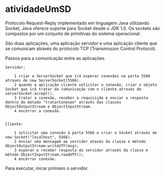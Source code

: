 # atividadeUmSD

Protocolo Request-Reply implementado em linguagem Java utilizando Socket, Java oferece suporte para Socket desde o JDK 1.0.
Os sockets são compostos por um conjunto de primitivas do sistema operacional.

São duas aplicações, uma aplicação servidor e uma aplicação cliente que se comunicam através do protocolo TCP (Transmission Control Protocol).

Passos para a comunicação entre as aplicações.

    Servidor:
        
        1 criar o ServerSocket que irá esperar conexões na porta 5566 através de new ServerSocket(5566).
        2 quando a aplicação cliente solicitar a conexão, criar o objeto Socket que irá tratar da comunicação com o cliente através de serverSocket.accept().
        3 tratar a conexão, receber a requisição e enviar a resposta dentro do método "tratarConexao" através das classes ObjectOutputStream e ObjectInputStream.
        4 encerrar a conexão.


    Cliente:

        1 solicitar uma conexão à porta 5566 e criar o Sócket através de new Socket("localhost", 5566).
        2 enviar uma mensagem ao servidor atavés da classe e método ObjectOutputStream.writeUTF(msg);
        3 esperar e receber resposta do servidor através da classe e método ObjectInputStream.readUTF();
        4 encerrar conexão.


Para executar, inicar primiero o servidor.

